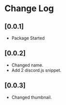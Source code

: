 # Change Log

## [0.0.1]

- Package Started

## [0.0.2]

- Changed name.
- Add 2 discord.js snippet.

## [0.0.3]

- Changed thumbnail.